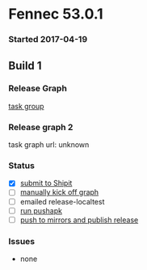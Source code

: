 # Fennec 53.0.1

### Started 2017-04-19

## Build 1

### Release Graph
[task group](https://tools.taskcluster.net/push-inspector/#/TQDEiWGXRmW7b-8OeXkuPA)

### Release graph 2
task graph url: unknown

### Status
- [x] [submit to Shipit](https://wiki.mozilla.org/Release:Release_Automation_on_Mercurial:Starting_a_Release#Submit_to_Ship_It)
- [ ] [manually kick off graph](https://github.com/mozilla/releasewarrior/blob/master/how-tos/fennec-temp-relpro.md#start-off-the-fennec-graph)
- [ ] emailed release-localtest
- [ ] [run pushapk](https://github.com/mozilla/releasewarrior/blob/master/how-tos/fennec-temp-relpro.md#run-pushapk-manually)
- [ ] [push to mirrors and publish release](https://github.com/mozilla/releasewarrior/blob/master/how-tos/fennec-temp-relpro.md#steps-after-qa-signed-off)

### Issues
- none


